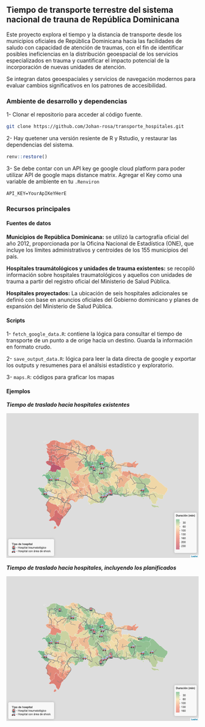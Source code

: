 ## Tiempo de transporte terrestre del sistema nacional de trauna de República Dominicana

Este proyecto explora el tiempo y la distancia de transporte desde los municipios oficiales de República Dominicana hacia las facilidades de saludo con capacidad de atención de traumas, con el fin de identificar posibles ineficiencias en la distribución geoespacial de los servicios especializados en trauma y cuantificar el impacto potencial de la incorporación de nuevas unidades de atención.

Se integran datos geoespaciales y servicios de navegación modernos para evaluar cambios significativos en los patrones de accesibilidad.

### Ambiente de desarrollo y dependencias

1- Clonar el repositorio para acceder al código fuente.

```bash
git clone https://github.com/Johan-rosa/transporte_hospitales.git
```

2- Hay quetener una versión resiente de R y Rstudio, y restaurar las dependencias del sistema.

```r
renv::restore()
```

3- Se debe contar con un API key ge google cloud platform para poder utilizar API de google maps distance matrix. Agregar el Key como una variable de ambiente en tu `.Renviron`

```
API_KEY=YourApIKeYHerE
```

### Recursos principales

#### Fuentes de datos

**Municipios de República Dominicana:** se utilizó la cartografía oficial del año 2012, proporcionada por la Oficina Nacional de Estadística (ONE), que incluye los límites administrativos y centroides de los 155 municipios del país.

**Hospitales traumátológicos y unidades de trauma existentes:** se recopiló información sobre hospitales traumatológicos y aquellos con unidades de trauma a partir del registro oficial del Ministerio de Salud Pública.

**Hospitales proyectados:** La ubicación de seis hospitales adicionales se definió con base en anuncios oficiales del Gobierno dominicano y planes de expansión del Ministerio de Salud Pública.

#### Scripts

1- `fetch_google_data.R`: contiene la lógica para consultar el tiempo de transporte de un punto a de orige hacia un destino. Guarda la información en formato crudo.

2- `save_output_data.R`: lógica para leer la data directa de google y exportar los outputs y resumenes para el análsisi estadístico y exploratorio.

3- `maps.R`: códigos para graficar los mapas 


#### Ejemplos

_**Tiempo de traslado hacia hospitales existentes**_

![](outputs/mapas/new-plots/trayecto-solo_existentes-todo_tipo.png)


_**Tiempo de traslado hacia hospitales, incluyendo los planificados**_

![](outputs/mapas/new-plots/trayecto-con_hipoteticos-todo_tipo.png)
